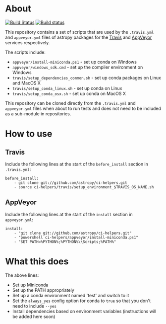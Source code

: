 About
=====

[![Build Status](https://travis-ci.org/astrofrog/ci-helpers.svg?branch=master)](https://travis-ci.org/astrofrog/ci-helpers)
[![Build status](https://ci.appveyor.com/api/projects/status/4mqtucv6ks4peakf/branch/master?svg=true)](https://ci.appveyor.com/project/Astropy/ci-helpers/branch/master)

This repository contains a set of scripts that are used by the 
``.travis.yml`` and ``appveyor.yml`` files of astropy packages for the 
[Travis](http://travis-ci.org) and [AppVeyor](http://www.appveyor.com/) 
services respectively.

The scripts include:

* ``appveyor/install-miniconda.ps1`` - set up conda on Windows
* ``appveyor/windows_sdk.cmd`` - set up the compiler environment on Windows
* ``travis/setup_dependencies_common.sh`` - set up conda packages on Linux and MacOS X
* ``travis/setup_conda_linux.sh`` - set up conda on Linux
* ``travis/setup_conda_osx.sh`` - set up conda on MacOS X

This repository can be cloned directly from the ``.travis.yml`` and
``appveyor.yml`` files when about to run tests and does not need to be
included as a sub-module in repositories.

How to use
==========

Travis
------

Include the following lines at the start of the ``before_install`` section in ``.travis.yml``:

```
before_install:
    - git clone git://github.com/astropy/ci-helpers.git
    - source ci-helpers/travis/setup_environment_$TRAVIS_OS_NAME.sh
```

AppVeyor
--------

Include the following lines at the start of the ``install`` section in ``appveyor.yml``:

```
install:
    - "git clone git://github.com/astropy/ci-helpers.git"
    - "powershell ci-helpers/appveyor/install-miniconda.ps1"
    - "SET PATH=%PYTHON%;%PYTHON%\\Scripts;%PATH%"
```

What this does
==============

The above lines:

- Set up Miniconda
- Set up the PATH appropriately
- Set up a conda environment named 'test' and switch to it
- Set the ``always_yes`` config option for conda to ``true`` so that you don't need to include ``--yes``
- Install dependencies based on environment variables (instructions will be added here soon)
